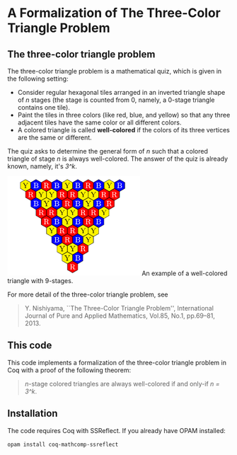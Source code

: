 # A Formalization of The Three-Color Triangle Problem

## The three-color triangle problem

The three-color triangle problem is a mathematical quiz, which is given in the following setting:

- Consider regular hexagonal tiles arranged in an inverted triangle shape of *n* stages (the stage is counted from 0, namely, a 0-stage triangle contains one tile). 
- Paint the tiles in three colors (like red, blue, and yellow) so that any three adjacent tiles have the same color or all different colors.
- A colored triangle is called **well-colored** if the colors of its three vertices are the same or different.

The quiz asks to determine the general form of *n* such that a colored triangle of stage *n* is always well-colored. 
The answer of the quiz is already known, namely, it's *3^k*. 

![well-colored triangle](coloredtriangle.png) An example of a well-colored triangle with 9-stages. 

For more detail of the three-color triangle problem, see
> Y. Nishiyama, ``The Three-Color Triangle Problem'', International Journal of Pure and Applied Mathematics, Vol.85, No.1, pp.69–81, 2013.


## This code

This code implements a formalization of the three-color triangle problem in Coq with a proof of the following theorem: 
> *n*-stage colored triangles are always well-colored if and only-if *n = 3^k*. 


## Installation

The code requires Coq with SSReflect. If you already have OPAM installed: 
```
opam install coq-mathcomp-ssreflect
```
 
